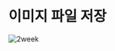 # 이미지 파일 저장
![2week](https://user-images.githubusercontent.com/80877084/158351634-52a11baf-f3c7-417c-9a35-fbbd228e19b0.png)
